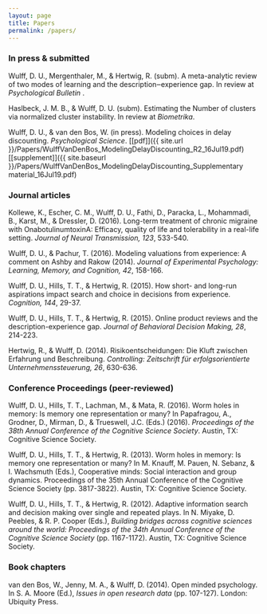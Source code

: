 ```yaml
---
layout: page
title: Papers
permalink: /papers/
---
```


### In press & submitted

Wulff, D. U., Mergenthaler, M., & Hertwig, R. (subm). A meta-analytic review of two modes of learning and the description‒experience gap. In review at <i>Psychological Bulletin </i>.

Haslbeck, J. M. B., & Wulff, D. U. (subm). Estimating the Number of clusters via normalized cluster instability. In review at <i>Biometrika</i>.

Wulff, D. U., & van den Bos, W. (in press). Modeling choices in delay discounting. <i>Psychological Science</i>. [[pdf]]({{ site.url }}/Papers/WulffVanDenBos_ModelingDelayDiscounting_R2_16Jul19.pdf) [[supplement]]({{ site.baseurl }}/Papers/WulffVanDenBos_ModelingDelayDiscounting_Supplementary material_16Jul19.pdf)

### Journal articles

Kollewe, K., Escher, C. M., Wulff, D. U., Fathi, D., Paracka, L., Mohammadi, B., Karst, M., & Dressler, D. (2016). Long-term treatment of chronic migraine with OnabotulinumtoxinA: Efficacy, quality of life and tolerability in a real-life setting. <i>Journal of Neural Transmission, 123</i>, 533-540. 

Wulff, D. U., & Pachur, T. (2016). Modeling valuations from experience: A comment on Ashby and Rakow (2014). <i>Journal of Experimental Psychology: Learning, Memory, and Cognition, 42</i>, 158-166. 

Wulff, D. U., Hills, T. T., & Hertwig, R. (2015). How short- and long-run aspirations impact search and choice in decisions from experience. <i>Cognition, 144</i>, 29-37. 

Wulff, D. U., Hills, T. T., & Hertwig, R. (2015). Online product reviews and the description-experience gap. <i>Journal of Behavioral Decision Making, 28</i>, 214-223. 

Hertwig, R., & Wulff, D. (2014). Risikoentscheidungen: Die Kluft zwischen Erfahrung und Beschreibung. <i>Controlling: Zeitschrift für erfolgsorientierte Unternehmenssteuerung, 26</i>, 630-636.

### Conference Proceedings (peer-reviewed)

Wulff, D. U., Hills, T. T., Lachman, M., & Mata, R. (2016). Worm holes in memory: Is memory one representation or many? In Papafragou, A., Grodner, D., Mirman, D., & Trueswell, J.C. (Eds.) (2016). <i>Proceedings of the 38th Annual Conference of the Cognitive Science Society</i>. Austin, TX: Cognitive Science Society.

Wulff, D. U., Hills, T. T., & Hertwig, R. (2013). Worm holes in memory: Is memory one representation or many? In M. Knauff, M. Pauen, N. Sebanz, & I. Wachsmuth (Eds.), </i>Cooperative minds: Social interaction and group dynamics. Proceedings of the 35th Annual Conference of the Cognitive Science Society</i> (pp. 3817-3822). Austin, TX: Cognitive Science Society.


Wulff, D. U., Hills, T. T., & Hertwig, R. (2012). Adaptive information search and decision making over single and repeated plays. In N. Miyake, D. Peebles, & R. P. Cooper (Eds.), <i>Building bridges across cognitive sciences around the world: Proceedings of the 34th Annual Conference of the Cognitive Science Society</i> (pp. 1167-1172). Austin, TX: Cognitive Science Society.

### Book chapters

van den Bos, W., Jenny, M. A., & Wulff, D. (2014). Open minded psychology. In S. A. Moore (Ed.), <i>Issues in open research data</i> (pp. 107-127). London: Ubiquity Press. 



